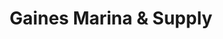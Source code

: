 ---
title: "Gaines Marina & Supply"
url: /rouses-point/gaines-marina-and-supply/
shop: ship chandler
---
